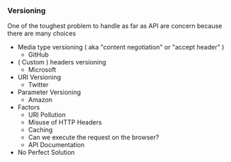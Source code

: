 ### Versioning
One of the toughest problem to handle as far as API are concern because there are many choices

- Media type versioning ( aka "content negotiation" or "accept header" )
  - GitHub
- ( Custom ) headers versioning
  - Microsoft
- URI Versioning
  - Twitter
- Parameter Versioning
  - Amazon
- Factors
  - URI Pollution
  - Misuse of HTTP Headers
  - Caching
  - Can we execute the request on the browser?
  - API Documentation
- No Perfect Solution 